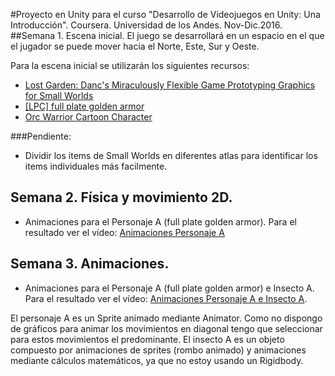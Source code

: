 #Proyecto en Unity para el curso "Desarrollo de Videojuegos en Unity: Una Introducción". Coursera. Universidad de los Andes. Nov-Dic.2016.
##Semana 1. Escena inicial.
El juego se desarrollará en un espacio en el que el jugador se puede mover hacia el Norte, Este, Sur y Oeste.

Para la escena inicial se utilizarán los siguientes recursos:

- [Lost Garden: Danc's Miraculously Flexible Game Prototyping Graphics for Small Worlds](http://www.lostgarden.com/2009/03/dancs-miraculously-flexible-game.html)
- [\[LPC\] full plate golden armor](http://opengameart.org/content/lpc-full-plate-golden-armor)
- [Orc Warrior Cartoon Character](https://www.assetstore.unity3d.com/en/#!/content/17020)

###Pendiente:
- Dividir los items de Small Worlds en diferentes atlas para identificar los items individuales más facilmente.

## Semana 2. Física y movimiento 2D.
- Animaciones para el Personaje A (full plate golden armor). Para el resultado ver el vídeo: [Animaciones Personaje A](https://youtu.be/m3_ASWdZ2zM)

## Semana 3. Animaciones.
- Animaciones para el Personaje A (full plate golden armor) e Insecto A. Para el resultado ver el vídeo: [Animaciones Personaje A e Insecto A](https://youtu.be/GxKLwcn-zSE).

El personaje A es un Sprite animado mediante Animator. Como no dispongo de gráficos para animar los movimientos en diagonal tengo que seleccionar para estos movimientos el predominante.
El insecto A es un objeto compuesto por animaciones de sprites (rombo animado) y animaciones mediante cálculos matemáticos, ya que no estoy usando un Rigidbody.



